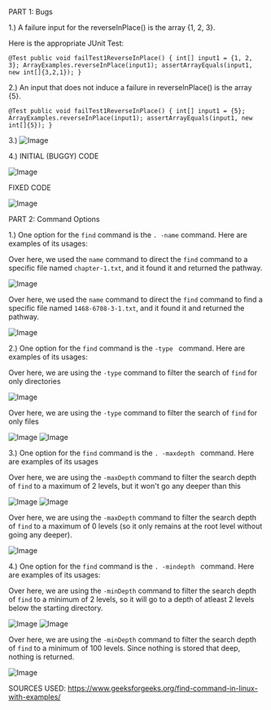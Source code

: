 PART 1: Bugs

1.) A failure input for the reverseInPlace() is the array {1, 2, 3}.

Here is the appropriate JUnit Test:

 `@Test
  public void failTest1ReverseInPlace() {
    int[] input1 = {1, 2, 3};
    ArrayExamples.reverseInPlace(input1);
    assertArrayEquals(input1, new int[]{3,2,1});
  }`


2.) An input that does not induce a failure in reverseInPlace() is the array {5}. 


  `@Test
  public void failTest1ReverseInPlace() {
    int[] input1 = {5};
    ArrayExamples.reverseInPlace(input1);
    assertArrayEquals(input1, new int[]{5});
  }`

3.) ![Image](SymptomOutput.png)

4.) INITIAL (BUGGY) CODE

![Image](InitialCode)

FIXED CODE

![Image](CorrectedCode)



PART 2: Command Options

1.) One option for the `find` command is the `. -name` command. Here are examples of its usages:

Over here, we used the `name` command to direct the `find` command to a specific file named `chapter-1.txt`, and it found it and returned the pathway.

![Image](name1.png)




Over here, we used the `name` command to direct the `find` command to find a specific file named `1468-6708-3-1.txt`, and it found it and returned the pathway.

![Image](name2)



2.)  One option for the `find` command is the `-type ` command. Here are examples of its usages:

Over here, we are using the `-type` command to filter the search of `find` for only directories

![Image](type1)


Over here, we are using the `-type` command to filter the search of `find` for only files

![Image](type2)
![Image](type2output)



3.) One option for the `find` command is the `. -maxdepth ` command. Here are examples of its usages

Over here, we are using the `-maxDepth` command to filter the search depth of `find` to a maximum of 2 levels, but it won't go any deeper than this

![Image](find1)
![Image](find2)



Over here, we are using the `-maxDepth` command to filter the search depth of `find` to a maximum of 0 levels (so it only remains at the root level without going any deeper).

![Image](maxDepth2)


4.) One option for the `find` command is the `. -mindepth ` command. Here are examples of its usages:


Over here, we are using the `-minDepth` command to filter the search depth of `find` to a minimum of 2 levels, so it will go to a depth of atleast 2 levels below the starting directory.


![Image](min1)
![Image](min2)


Over here, we are using the `-minDepth` command to filter the search depth of `find` to a minimum of 100 levels. Since nothing is stored that deep, nothing is returned.

![Image](min100)



SOURCES USED: https://www.geeksforgeeks.org/find-command-in-linux-with-examples/





